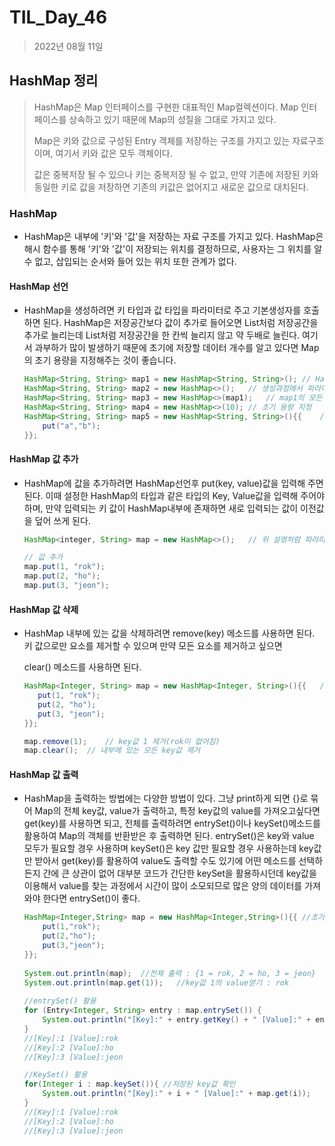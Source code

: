 # TIL_Day_46

> 2022년 08월 11일

## HashMap 정리

> HashMap은 Map 인터페이스를 구현한 대표적인 Map컬렉션이다. Map 인터페이스를 상속하고 있기 때문에 Map의 성질을 그대로 가지고 있다.
>
> Map은 키와 값으로 구성된 Entry 객체를 저장하는 구조를 가지고 있는 자료구조이며, 여기서 키와 값은 모두 객체이다.
>
> 값은 중복저장 될 수 있으나 키는 중복저장 될 수 없고, 만약 기존에 저장된 키와 동일한 키로 값을 저장하면 기존의 키값은 없어지고 새로운 값으로 대치된다.

### HashMap

- HashMap은 내부에 '키'와 '값'을 저장하는 자료 구조를 가지고 있다. HashMap은 해시 함수를 통해 '키'와 '값'이 저장되는 위치를 결정하므로, 사용자는 그 위치를 알 수 없고, 삽입되는 순서와 들어 있는 위치 또한 관계가 없다. 


#### HashMap 선언

- HashMap을 생성하려면 키 타입과 값 타입을 파라미터로 주고 기본생성자를 호출하면 된다. HashMap은 저장공간보다 값이 추가로 들어오면 List처럼 저장공간을 추가로 늘리는데 List처럼 저장공간을 한 칸씩 늘리지 않고 약 두배로 늘린다. 여기서 과부하가 많이 발생하기 때문에 초기에 저장할 데이터 개수를 알고 있다면 Map의 초기 용량을 지정해주는 것이 좋습니다. 

  ```java
  HashMap<String, String> map1 = new HashMap<String, String>();	// HashMap생성
  HashMap<String, String> map2 = new HashMap<>();	// 생성과정에서 파라미터 타입 생략 가능
  HashMap<String, String> map3 = new HashMap<>(map1);	// map1의 모든 값을 가진 HashMap 생성
  HashMap<String, String> map4 = new HashMap<>(10);	// 초기 용량 지정
  HashMap<String, String> map5 = new HashMap<String, String>(){{	// 초기값 지정
      put("a","b");
  }};
  ```

#### HashMap 값 추가

- HashMap에 값을 추가하려면 HashMap선언후 put(key, value)값을 입력해 주면 된다. 이때 설정한 HashMap의 타입과 같은 타입의 Key, Value값을 입력해 주어야 하며, 만약 입력되는 키 값이 HashMap내부에 존재하면 새로 입력되는 값이 이전값을 덮어 쓰게 된다.

  ```java
  HashMap<integer, String> map = new HashMap<>();	// 위 설명처럼 파라미터 타입 생략 가능
  
  // 값 추가
  map.put(1, "rok");
  map.put(2, "ho");
  map.put(3, "jeon");
  ```

#### HashMap 값 삭제

- HashMap 내부에 있는 값을 삭제하려면 remove(key) 메소드를 사용하면 된다. 키 값으로만 요소를 제거할 수 있으며 만약 모든 요소를 제거하고 싶으면

  clear() 메소드를 사용하면 된다.

  ```java
  HashMap<Integer, String> map = new HashMap<Integer, String>(){{	// 초기값 설정
     put(1, "rok");
     put(2, "ho");
     put(3, "jeon");
  }};
  
  map.remove(1);	// key값 1 제거(rok이 없어짐)
  map.clear();	// 내부에 있는 모든 key값 제거
  ```

#### HashMap 값 출력

- HashMap을 출력하는 방법에는 다양한 방법이 있다. 그냥 print하게 되면 {}로 묶어 Map의 전체 key값, value가 출력하고,  특정 key값의 value를 가져오고싶다면 get(key)를 사용하면 되고, 전체를 출력하려면 entrySet()이나 keySet()메소드를 활용하여 Map의 객체를 반환받은 후 출력하면 된다. entrySet()은 key와 value 모두가 필요할 경우 사용하며 keySet()은 key 값만 필요할 경우 사용하는데 key값만 받아서 get(key)를 활용하여 value도 출력할 수도 있기에 어떤 메소드를 선택하든지 간에 큰 상관이 없어 대부분 코드가 간단한 keySet을 활용하시던데 key값을 이용해서 value를 찾는 과정에서 시간이 많이 소모되므로 많은 양의 데이터를 가져와야 한다면 entrySet()이 좋다.

  ```java
  HashMap<Integer,String> map = new HashMap<Integer,String>(){{	//초기값 지정
      put(1,"rok");
      put(2,"ho");
      put(3,"jeon");
  }};
  		
  System.out.println(map); 	//전체 출력 : {1 = rok, 2 = ho, 3 = jeon}
  System.out.println(map.get(1));	//key값 1의 value얻기 : rok
  		
  //entrySet() 활용
  for (Entry<Integer, String> entry : map.entrySet()) {
      System.out.println("[Key]:" + entry.getKey() + " [Value]:" + entry.getValue());
  }
  //[Key]:1 [Value]:rok
  //[Key]:2 [Value]:ho
  //[Key]:3 [Value]:jeon
  
  //KeySet() 활용
  for(Integer i : map.keySet()){ //저장된 key값 확인
      System.out.println("[Key]:" + i + " [Value]:" + map.get(i));
  }
  //[Key]:1 [Value]:rok
  //[Key]:2 [Value]:ho
  //[Key]:3 [Value]:jeon
  ```

  